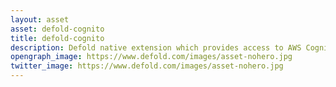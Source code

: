 ```yaml
---
layout: asset
asset: defold-cognito
title: defold-cognito
description: Defold native extension which provides access to AWS Cognito. Useful for user signup/login.
opengraph_image: https://www.defold.com/images/asset-nohero.jpg
twitter_image: https://www.defold.com/images/asset-nohero.jpg
---
```

